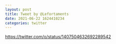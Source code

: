 ```yaml
--- 
layout: post 
title: Tweet by @Lefortaments 
date: 2021-06-22 1624410234 
categories: twitter 
--- 
```

https://twitter.com/o/status/1407504632692289542